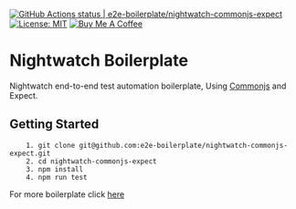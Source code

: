 [![GitHub Actions status | e2e-boilerplate/nightwatch-commonjs-expect](https://github.com/e2e-boilerplate/nightwatch-commonjs-expect/workflows/nightwatch-commonjs-expect/badge.svg)](https://github.com/e2e-boilerplate/nightwatch-commonjs-expect/actions?workflow=nightwatch-commonjs-expect) [![License: MIT](https://img.shields.io/badge/License-MIT-yellow.svg)](https://opensource.org/licenses/MIT) [![Buy Me A Coffee](https://img.shields.io/badge/buy-me%20coffee-orange)](https://www.buymeacoffee.com/xgirma)
    
# Nightwatch Boilerplate
    
Nightwatch end-to-end test automation boilerplate, Using [Commonjs](https://requirejs.org/docs/commonjs.html) and Expect.
    
## Getting Started
    	1. git clone git@github.com:e2e-boilerplate/nightwatch-commonjs-expect.git
    	2. cd nightwatch-commonjs-expect
    	3. npm install
    	4. npm run test
        
    
For more boilerplate click [here](https://github.com/e2e-boilerplate/utils/blob/master/docs/implemented.md)